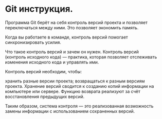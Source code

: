 # Git инструкция. # 

Программа Git берёт на себя контроль версий проекта и позволяет переключаться между ними. Это позволяет экономить память.

Когда вы работаете в команде, контроль версий помогает синхронизировать усилия.

Что такое контроль версий и зачем он нужен.
Контроль версий (контроль исходного кода) — практика, которая позволяет отслеживать изменения исходного кода и управлять ими.

Контроль версий необходим, чтобы:

хранить разные версии проекта;
возвращаться к разным версиям проекта.
Хранение версий сводится к созданию копий информации на компьютере или сервере. Функцию возврата реализуют за счёт восстановления предыдущих версий.

Таким образом, система контроля — это реализованная возможность замены информации с использованием сохраненных версий.

